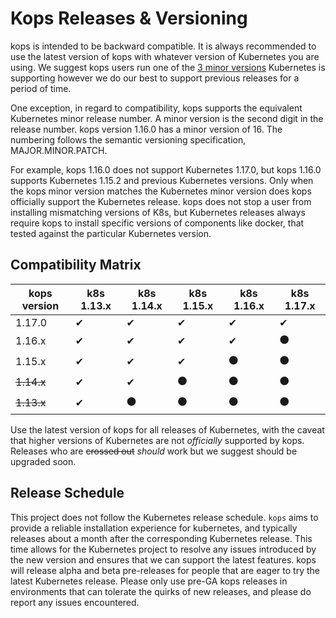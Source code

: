 # Kops Releases & Versioning

kops is intended to be backward compatible.  It is always recommended to use the
latest version of kops with whatever version of Kubernetes you are using.  We suggest
kops users run one of the [3 minor versions](https://github.com/kubernetes/community/blob/master/contributors/design-proposals/release/versioning.md#supported-releases-and-component-skew) Kubernetes is supporting however we
do our best to support previous releases for a period of time.

One exception, in regard to compatibility, kops supports the equivalent
Kubernetes minor release number.  A minor version is the second digit in the
release number.  kops version 1.16.0 has a minor version of 16. The numbering
follows the semantic versioning specification, MAJOR.MINOR.PATCH.

For example, kops 1.16.0 does not support Kubernetes 1.17.0, but kops 1.16.0
supports Kubernetes 1.15.2 and previous Kubernetes versions. Only when the kops minor
version matches the Kubernetes minor version does kops officially support the
Kubernetes release.  kops does not stop a user from installing mismatching
versions of K8s, but Kubernetes releases always require kops to install specific
versions of components like docker, that tested against the particular
Kubernetes version.


## Compatibility Matrix

| kops version  | k8s 1.13.x | k8s 1.14.x | k8s 1.15.x | k8s 1.16.x | k8s 1.17.x |
|---------------|------------|------------|------------|------------|------------|
| 1.17.0        | ✔          | ✔          | ✔          | ✔          | ✔          |
| 1.16.x        | ✔          | ✔          | ✔          | ✔          | ⚫         |
| 1.15.x        | ✔          | ✔          | ✔          | ⚫         | ⚫         |
| ~~1.14.x~~    | ✔          | ✔          | ⚫         | ⚫         | ⚫         |
| ~~1.13.x~~    | ✔          | ⚫         | ⚫         | ⚫         | ⚫         |


Use the latest version of kops for all releases of Kubernetes, with the caveat
that higher versions of Kubernetes are not _officially_ supported by kops. Releases who are ~~crossed out~~ _should_ work but we suggest should be upgraded soon.

## Release Schedule

This project does not follow the Kubernetes release schedule.  `kops` aims to
provide a reliable installation experience for kubernetes, and typically
releases about a month after the corresponding Kubernetes release. This time
allows for the Kubernetes project to resolve any issues introduced by the new
version and ensures that we can support the latest features. kops will release
alpha and beta pre-releases for people that are eager to try the latest
Kubernetes release.  Please only use pre-GA kops releases in environments that
can tolerate the quirks of new releases, and please do report any issues
encountered.
